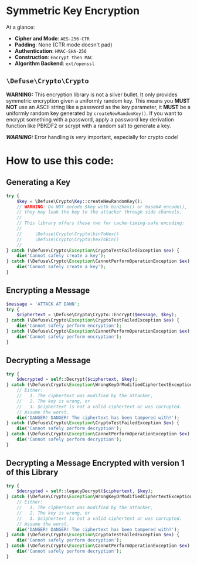 Symmetric Key Encryption
========================

At a glance:

* **Cipher and Mode**: `AES-256-CTR`
* **Padding**: None (CTR mode doesn't pad)
* **Authentication**: `HMAC-SHA-256`
* **Construction**: `Encrypt then MAC`
* **Algorithm Backend**: `ext/openssl`

## `\Defuse\Crypto\Crypto`

**WARNING:** This encryption library is not a silver bullet. It only provides
symmetric encryption given a uniformly random key. This means you **MUST NOT**
use an ASCII string like a password as the key parameter, it **MUST** be
a uniformly random key generated by `createNewRandomKey()`. If you want to
encrypt something with a password, apply a password key derivation function
like PBKDF2 or scrypt with a random salt to generate a key.

***WARNING:*** Error handling is *very* important, especially for crypto code! 

How to use this code:
=====================

Generating a Key
----------------

```php
try {
    $key = \Defuse\Crypto\Key::createNewRandomKey();
    // WARNING: Do NOT encode $key with bin2hex() or base64_encode(),
    // they may leak the key to the attacker through side channels.
    // 
    // This library offers these two for cache-timing-safe encoding:
    //
    //     \Defuse\Crypto\Crypto\binToHex()
    //     \Defuse\Crypto\Crypto\hexToBin()
    //
} catch (\Defuse\Crypto\Exception\CryptoTestFailedException $ex) {
    die('Cannot safely create a key');
} catch (\Defuse\Crypto\Exception\CannotPerformOperationException $ex) {
    die('Cannot safely create a key');
}
```

Encrypting a Message
--------------------

```php
$message = 'ATTACK AT DAWN';
try {
    $ciphertext = \Defuse\Crypto\Crypto::Encrypt($message, $key);
} catch (\Defuse\Crypto\Exception\CryptoTestFailedException $ex) {
    die('Cannot safely perform encryption');
} catch (\Defuse\Crypto\Exception\CannotPerformOperationException $ex) {
    die('Cannot safely perform encryption');
}
```

Decrypting a Message
--------------------

```php
try {
    $decrypted = self::Decrypt($ciphertext, $key);
} catch (\Defuse\Crypto\Exception\WrongKeyOrModifiedCiphertextException $ex) { // VERY IMPORTANT
    // Either:
    //   1. The ciphertext was modified by the attacker,
    //   2. The key is wrong, or
    //   3. $ciphertext is not a valid ciphertext or was corrupted.
    // Assume the worst.
    die('DANGER! DANGER! The ciphertext has been tampered with!');
} catch (\Defuse\Crypto\Exception\CryptoTestFailedException $ex) {
    die('Cannot safely perform decryption');
} catch (\Defuse\Crypto\Exception\CannotPerformOperationException $ex) {
    die('Cannot safely perform decryption');
}
```



Decrypting a Message Encrypted with version 1 of this Library
-------------------------------------------------------------

```php
try {
    $decrypted = self::legacyDecrypt($ciphertext, $key);
} catch (\Defuse\Crypto\Exception\WrongKeyOrModifiedCiphertextException $ex) { // VERY IMPORTANT
    // Either:
    //   1. The ciphertext was modified by the attacker,
    //   2. The key is wrong, or
    //   3. $ciphertext is not a valid ciphertext or was corrupted.
    // Assume the worst.
    die('DANGER! DANGER! The ciphertext has been tampered with!');
} catch (\Defuse\Crypto\Exception\CryptoTestFailedException $ex) {
    die('Cannot safely perform decryption');
} catch (\Defuse\Crypto\Exception\CannotPerformOperationException $ex) {
    die('Cannot safely perform decryption');
}
```

